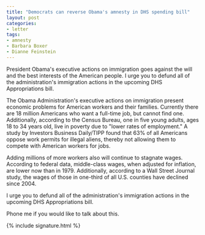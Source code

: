 ```yaml
---
title: "Democrats can reverse Obama's amnesty in DHS spending bill"
layout: post
categories:
- letter
tags:
- amnesty
- Barbara Boxer
- Dianne Feinstein
---
```


President Obama's executive actions on immigration goes against the will and the best interests of the American people. I urge you to defund all of the administration's immigration actions in the upcoming DHS Appropriations bill.

The Obama Administration's executive actions on immigration present economic problems for American workers and their families. Currently there are 18 million Americans who want a full-time job, but cannot find one. Additionally, according to the Census Bureau, one in five young adults, ages 18 to 34 years old, live in poverty due to "lower rates of employment." A study by Investors Business Daily/TIPP found that 63% of all Americans oppose work permits for illegal aliens, thereby not allowing them to compete with American workers for jobs.

Adding millions of more workers also will continue to stagnate wages. According to federal data, middle-class wages, when adjusted for inflation, are lower now than in 1979. Additionally, according to a Wall Street Journal study, the wages of those in one-third of all U.S. counties have declined since 2004.

I urge you to defund all of the administration's immigration actions in the upcoming DHS Appropriations bill.

Phone me if you would like to talk about this.

{% include signature.html %}
